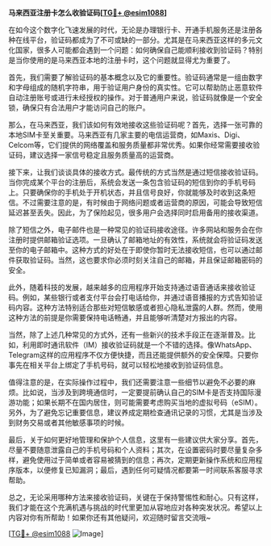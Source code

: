 **马来西亚注册卡怎么收验证码[[TG💪+ @esim1088](https://t.me/s/esim1088)]**

在如今这个数字化飞速发展的时代，无论是办理银行卡、开通手机服务还是注册各种在线平台，验证码都成为了不可或缺的一部分。尤其是在马来西亚这样的多元文化国家，很多人可能都会遇到一个问题：如何确保自己能顺利接收到验证码？特别是当你使用的是马来西亚本地的注册卡时，这个问题就显得尤为重要了。

首先，我们需要了解验证码的基本概念以及它的重要性。验证码通常是一组由数字和字母组成的随机字符串，用于验证用户身份的真实性。它可以帮助防止恶意软件自动注册账号或进行未经授权的操作。对于普通用户来说，验证码就像是一个安全锁，确保只有合法用户才能访问自己的账户。

那么，在马来西亚，我们该如何有效地接收这些验证码呢？首先，选择一张可靠的本地SIM卡至关重要。马来西亚有几家主要的电信运营商，如Maxis、Digi、Celcom等，它们提供的网络覆盖和服务质量都非常优秀。如果你经常需要接收验证码，建议选择一家信号稳定且服务质量高的运营商。

接下来，让我们谈谈具体的接收方式。最传统的方式当然是通过短信接收验证码。当你完成某个平台的注册后，系统会发送一条包含验证码的短信到你的手机号码上。只要确保你的手机处于开机状态，并且信号良好，你就能够及时收到这条短信。不过需要注意的是，有时候由于网络问题或者运营商的原因，可能会导致短信延迟甚至丢失。因此，为了保险起见，很多用户会选择同时启用备用的接收渠道。

除了短信之外，电子邮件也是一种常见的验证码接收途径。许多网站和服务会在你注册时提供邮箱验证选项。一旦确认了邮箱地址的有效性，系统就会将验证码发送至你的电子邮箱中。这种方式的好处在于即使你暂时无法接收短信，也可以通过邮件获取验证码。当然，这也要求你必须时刻关注自己的邮箱，并且保证邮箱密码的安全。

此外，随着科技的发展，越来越多的应用程序开始支持通过语音通话来接收验证码。例如，某些银行或者支付平台会打电话给你，并通过语音播报的方式告知验证码内容。这种方法特别适合那些对短信敏感或者担心隐私泄露的人群。然而，使用这种方法的前提是你需要保持电话畅通，并且能够听清楚对方报出的内容。

当然，除了上述几种常见的方式外，还有一些新兴的技术手段正在逐渐普及。比如，利用即时通讯软件（IM）接收验证码就是一个不错的选择。像WhatsApp、Telegram这样的应用程序不仅方便快捷，而且还能提供额外的安全保障。只要你事先在相关平台上绑定了手机号码，就可以轻松地接收到验证码信息。

值得注意的是，在实际操作过程中，我们还需要注意一些细节以避免不必要的麻烦。比如说，当涉及到跨境通信时，一定要提前确认自己的SIM卡是否支持国际漫游功能；如果长期不在国内居住，则可能需要考虑购买当地的虚拟号码（eSIM）。另外，为了避免忘记重要信息，建议养成定期检查通讯记录的习惯，尤其是当涉及到财务交易或者其他敏感事项的时候。

最后，关于如何更好地管理和保护个人信息，这里有一些建议供大家分享。首先，尽量不要随意泄露自己的手机号码和个人资料；其次，在设置密码时要尽量复杂多样，避免使用过于简单或者容易被猜到的信息；再次，定期更新操作系统和应用程序版本，以便修复已知漏洞；最后，遇到任何可疑情况都要第一时间联系客服寻求帮助。

总之，无论采用哪种方法来接收验证码，关键在于保持警惕性和耐心。只有这样，我们才能在这个充满机遇与挑战的时代里更加从容地应对各种突发状况。希望以上内容对你有所帮助！如果你还有其他疑问，欢迎随时留言交流哦~

[[TG💪+ @esim1088](https://t.me/s/esim1088) ![Image](https://i.postimg.cc/4NQfJmqS/Snipaste-2025-05-13-00-14-12.png)]